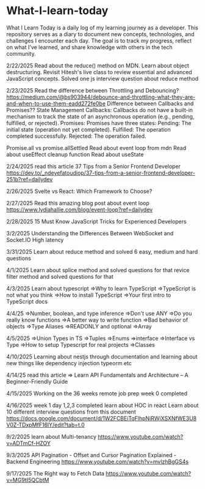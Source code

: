 # What-I-learn-today
What I Learn Today is a daily log of my learning journey as a developer. This repository serves as a diary to document new concepts, technologies, and challenges I encounter each day. The goal is to track my progress, reflect on what I've learned, and share knowledge with others in the tech community.

2/22/2025
Read about the reduce() method on MDN.
Learn about object destructuring.
Revisit Hitesh's live class to review essential and advanced JavaScript concepts.
Solved one js interview question about reduce method

2/23/2025
Read the difference between Throttling and Debouncing?
https://medium.com/@bs903944/debounce-and-throttling-what-they-are-and-when-to-use-them-eadd272fe0be
Difference between Callbacks and Promises??
State Management
Callbacks:
Callbacks do not have a built-in mechanism to track the state of an asynchronous operation (e.g., pending, fulfilled, or rejected).
Promises:
Promises have three states:
Pending: The initial state (operation not yet completed).
Fulfilled: The operation completed successfully.
Rejected: The operation failed.

Promise.all vs promise.allSettled
Read about event loop from mdn
Read about useEffect cleanup function
Read about useState 

2/24/2025
read this article 
37 Tips from a Senior Frontend Developer
https://dev.to/_ndeyefatoudiop/37-tips-from-a-senior-frontend-developer-251b?ref=dailydev

2/26/2025
Svelte vs React: Which Framework to Choose?

2/27/2025
Read this amazing blog post about event loop
https://www.lydiahallie.com/blog/event-loop?ref=dailydev

2/28/2025
15 Must Know JavaScript Tricks for Experienced Developers

3/2/2025
Understanding the Differences Between WebSocket and Socket.IO
High latency

3/31/2025
Learn about reduce method and solved 6 easy, medium and hard questions

4/1/2025
Learn about splice method and solved questions for that
revice filter method and solved questions for that

4/3/2025
Learn about typescript 
=>Why to learn TypeScript
=>TypeScript is not what you think
=>How to install TypeScript
=>Your first intro to TypeScript docs

4/4/25
=>Number, boolean, and type inference
=>Don't use ANY
=>Do you really know functions
=>A better way to write function
=>Bad behavior of objects
=>Type Aliases
=>READONLY and optional
=>Array

4/5/2025
=>Union Types in TS
=>Tuples
=>Enums
=>interface
=>Interface vs Type
=>How to setup Typescript for real projects
=>Classes

4/10/2025
Learning about nestjs through documentation and learning about new things like dependency injection typeorm etc

4/14/25
read this article => Learn API Fundamentals and Architecture – A Beginner-Friendly Guide

4/15/2025
Working on the 36 weeks remote job prep week 0 completed

4/16/2025
week 1 day 1,2,3 completed
learn about HOC in react
Learn about 10 different interview questions from this document 
https://docs.google.com/document/d/1W2FCBEiTqFlhpNiRWjXSXNfWE3U8V0Z-TDxpMfF16lY/edit?tab=t.0


9/2/2025
learn about Multi-tenancy
https://www.youtube.com/watch?v=ADTmCf-HZOY

9/3/2025
API Pagination - Offset and Cursor Pagination Explained - Backend Engineering
https://www.youtube.com/watch?v=mvlzhBgGS4s

9/17/2025
The Right way to Fetch Data
https://www.youtube.com/watch?v=MG9tI5QCbtM


